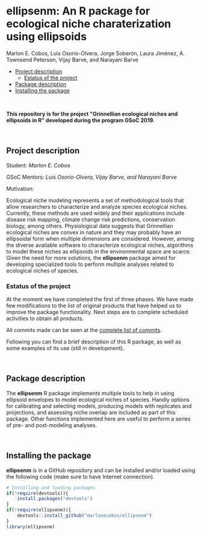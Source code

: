 ellipsenm: An R package for ecological niche charaterization using ellipsoids
================
Marlon E. Cobos, Luis Osorio-Olvera, Jorge Soberón, Laura Jiménez, A. Townsend Peterson, Vijay Barve, and Narayani Barve

-   [Project description](#project-description)
    -   [Estatus of the project](#estatus-of-the-project)
-   [Package description](#package-description)
-   [Installing the package](#installing-the-package)

<br>

**This repository is for the project "Grinnellian ecological niches and ellipsoids in R" developed during the program GSoC 2019.**

<br>

Project description
-------------------

Student: *Marlon E. Cobos*

GSoC Mentors: *Luis Osorio-Olvera, Vijay Barve, and Narayani Barve*

Motivation:

Ecological niche modeling represents a set of methodological tools that allow researchers to characterize and analyze species ecological niches. Currently, these methods are used widely and their applications include disease risk mapping, climate change risk predictions, conservation biology, among others. Physiological data suggests that Grinnellian ecological niches are convex in nature and they may probably have an ellipsoidal form when multiple dimensions are considered. However, among the diverse available software to characterize ecological niches, algorithms to model these niches as ellipsoids in the environmental space are scarce. Given the need for more solutions, the **ellipsenm** package aimed for developing specialized tools to perform multiple analyses related to ecological niches of species.

### Estatus of the project

At the moment we have completed the first of three phases. We have made few modifications to the list of original products that have helped us to improve the package functionality. Next steps are to complete scheduled activities to obtain all products.

All commits made can be seen at the <a href="https://github.com/marlonecobos/ellipsenm/commits/master" target="_blank">complete list of commits</a>.

Following you can find a brief description of this R package, as well as some examples of its use (still in development).

<br>

Package description
-------------------

The **ellipsenm** R package implements multiple tools to help in using ellipsoid envelopes to model ecological niches of species. Handly options for calibrating and selecting models, producing models with replicates and projections, and assessing niche overlap are included as part of this package. Other functions implemented here are useful to perform a series of pre- and post-modeling analyses.

<br>

Installing the package
----------------------

**ellipsenm** is in a GitHub repository and can be installed and/or loaded using the following code (make sure to have Internet connection).

``` r
# Installing and loading packages
if(!require(devtools)){
    install.packages("devtools")
}
if(!require(ellipsenm)){
    devtools::install_github("marlonecobos/ellipsenm")
}
library(ellipsenm)
```

<br>
